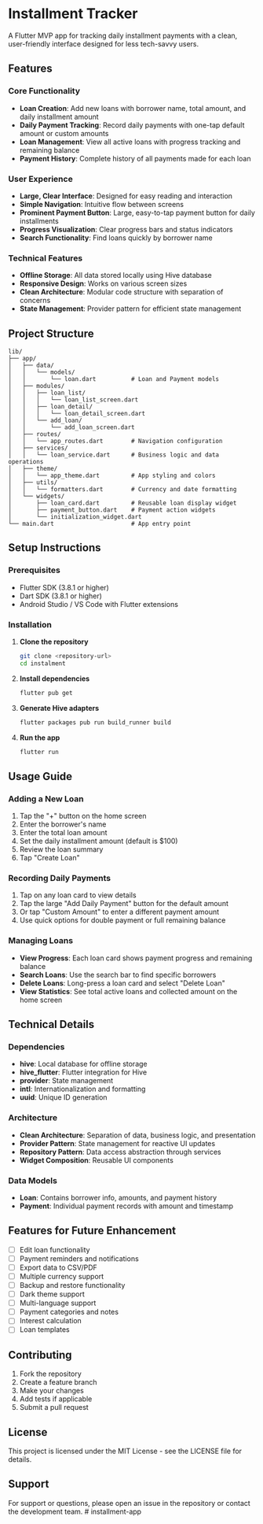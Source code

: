 # Installment Tracker

A Flutter MVP app for tracking daily installment payments with a clean, user-friendly interface designed for less tech-savvy users.

## Features

### Core Functionality
- **Loan Creation**: Add new loans with borrower name, total amount, and daily installment amount
- **Daily Payment Tracking**: Record daily payments with one-tap default amount or custom amounts
- **Loan Management**: View all active loans with progress tracking and remaining balance
- **Payment History**: Complete history of all payments made for each loan

### User Experience
- **Large, Clear Interface**: Designed for easy reading and interaction
- **Simple Navigation**: Intuitive flow between screens
- **Prominent Payment Button**: Large, easy-to-tap payment button for daily installments
- **Progress Visualization**: Clear progress bars and status indicators
- **Search Functionality**: Find loans quickly by borrower name

### Technical Features
- **Offline Storage**: All data stored locally using Hive database
- **Responsive Design**: Works on various screen sizes
- **Clean Architecture**: Modular code structure with separation of concerns
- **State Management**: Provider pattern for efficient state management

## Project Structure

```
lib/
├── app/
│   ├── data/
│   │   └── models/
│   │       └── loan.dart          # Loan and Payment models
│   ├── modules/
│   │   ├── loan_list/
│   │   │   └── loan_list_screen.dart
│   │   ├── loan_detail/
│   │   │   └── loan_detail_screen.dart
│   │   └── add_loan/
│   │       └── add_loan_screen.dart
│   ├── routes/
│   │   └── app_routes.dart        # Navigation configuration
│   ├── services/
│   │   └── loan_service.dart      # Business logic and data operations
│   ├── theme/
│   │   └── app_theme.dart         # App styling and colors
│   ├── utils/
│   │   └── formatters.dart        # Currency and date formatting
│   └── widgets/
│       ├── loan_card.dart         # Reusable loan display widget
│       ├── payment_button.dart    # Payment action widgets
│       └── initialization_widget.dart
└── main.dart                      # App entry point
```

## Setup Instructions

### Prerequisites
- Flutter SDK (3.8.1 or higher)
- Dart SDK (3.8.1 or higher)
- Android Studio / VS Code with Flutter extensions

### Installation

1. **Clone the repository**
   ```bash
   git clone <repository-url>
   cd instalment
   ```

2. **Install dependencies**
   ```bash
   flutter pub get
   ```

3. **Generate Hive adapters**
   ```bash
   flutter packages pub run build_runner build
   ```

4. **Run the app**
   ```bash
   flutter run
   ```

## Usage Guide

### Adding a New Loan
1. Tap the "+" button on the home screen
2. Enter the borrower's name
3. Enter the total loan amount
4. Set the daily installment amount (default is $100)
5. Review the loan summary
6. Tap "Create Loan"

### Recording Daily Payments
1. Tap on any loan card to view details
2. Tap the large "Add Daily Payment" button for the default amount
3. Or tap "Custom Amount" to enter a different payment amount
4. Use quick options for double payment or full remaining balance

### Managing Loans
- **View Progress**: Each loan card shows payment progress and remaining balance
- **Search Loans**: Use the search bar to find specific borrowers
- **Delete Loans**: Long-press a loan card and select "Delete Loan"
- **View Statistics**: See total active loans and collected amount on the home screen

## Technical Details

### Dependencies
- **hive**: Local database for offline storage
- **hive_flutter**: Flutter integration for Hive
- **provider**: State management
- **intl**: Internationalization and formatting
- **uuid**: Unique ID generation

### Architecture
- **Clean Architecture**: Separation of data, business logic, and presentation
- **Provider Pattern**: State management for reactive UI updates
- **Repository Pattern**: Data access abstraction through services
- **Widget Composition**: Reusable UI components

### Data Models
- **Loan**: Contains borrower info, amounts, and payment history
- **Payment**: Individual payment records with amount and timestamp

## Features for Future Enhancement

- [ ] Edit loan functionality
- [ ] Payment reminders and notifications
- [ ] Export data to CSV/PDF
- [ ] Multiple currency support
- [ ] Backup and restore functionality
- [ ] Dark theme support
- [ ] Multi-language support
- [ ] Payment categories and notes
- [ ] Interest calculation
- [ ] Loan templates

## Contributing

1. Fork the repository
2. Create a feature branch
3. Make your changes
4. Add tests if applicable
5. Submit a pull request

## License

This project is licensed under the MIT License - see the LICENSE file for details.

## Support

For support or questions, please open an issue in the repository or contact the development team.
#   i n s t a l l m e n t - a p p  
 